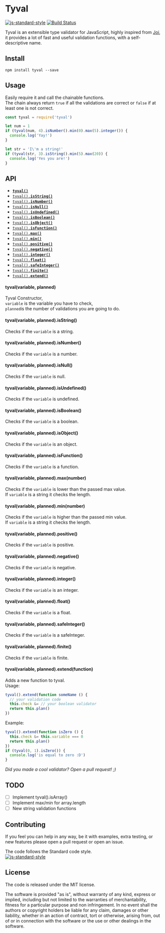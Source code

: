 # Tyval
[![js-standard-style](https://img.shields.io/badge/code%20style-standard-brightgreen.svg?style=flat)](http://standardjs.com/) [![Build Status](https://travis-ci.org/delvedor/Tyval.svg?branch=master)](https://travis-ci.org/delvedor/Tyval)

Tyval is an extensible type validator for JavaScript, highly inspired from [Joi](https://github.com/hapijs/joi), it provides a lot of  fast and useful validation functions, with a self-descriptive name.

## Install
```
npm install tyval --save
```

## Usage
Easily require it and call the chainable functions.  
The chain always return `true` if all the validations are correct or `false` if at least one is not correct.
```javascript
const tyval = require('tyval')

let num = 1
if (tyval(num, 4).isNumber().min(0).max(5).integer()) {
  console.log('Yay!')
}

let str = 'I\'m a string!'
if (tyval(str, 3).isString().min(5).max(20)) {
  console.log('Yes you are!')
}
```

<a name="api"></a>
## API
- <a href="#tyval"><code><b>tyval()</b></code></a>
- <a href="#isString"><code>tyval().<b>isString()</b></code></a>
- <a href="#isNumber"><code>tyval().<b>isNumber()</b></code></a>
- <a href="#isNull"><code>tyval().<b>isNull()</b></code></a>
- <a href="#isUndefined"><code>tyval().<b>isUndefined()</b></code></a>
- <a href="#isBoolean"><code>tyval().<b>isBoolean()</b></code></a>
- <a href="#isObject"><code>tyval().<b>isObject()</b></code></a>
- <a href="#isFunction"><code>tyval().<b>isFunction()</b></code></a>
- <a href="#max"><code>tyval().<b>max()</b></code></a>
- <a href="#min"><code>tyval().<b>min()</b></code></a>
- <a href="#positive"><code>tyval().<b>positive()</b></code></a>
- <a href="#negative"><code>tyval().<b>negative()</b></code></a>
- <a href="#integer"><code>tyval().<b>integer()</b></code></a>
- <a href="#float"><code>tyval().<b>float()</b></code></a>
- <a href="#safeInteger"><code>tyval().<b>safeInteger()</b></code></a>
- <a href="#finite"><code>tyval().<b>finite()</b></code></a>
- <a href="#extend"><code>tyval().<b>extend()</b></code></a>

<a name="tyval"></a>
#### tyval(variable, planned)
Tyval Constructor,  
`variable` is the variable you have to check,  
`planned`is the number of validations you are going to do.

<a name="isString"></a>
#### tyval(variable, planned).isString()
Checks if the `variable` is a string.

<a name="isNumber"></a>
#### tyval(variable, planned).isNumber()
Checks if the `variable` is a number.

<a name="isNull"></a>
#### tyval(variable, planned).isNull()
Checks if the `variable` is null.

<a name="isUndefined"></a>
#### tyval(variable, planned).isUndefined()
Checks if the `variable` is undefined.

<a name="isBoolean"></a>
#### tyval(variable, planned).isBoolean()
Checks if the `variable` is a boolean.

<a name="isObject"></a>
#### tyval(variable, planned).isObject()
Checks if the `variable` is an object.

<a name="isFunction"></a>
#### tyval(variable, planned).isFunction()
Checks if the `variable` is a function.

<a name="max"></a>
#### tyval(variable, planned).max(number)
Checks if the `variable` is lower than the passed max value.  
If `variable` is a string it checks the length.

<a name="min"></a>
#### tyval(variable, planned).min(number)
Checks if the `variable` is higher than the passed min value.  
If `variable` is a string it checks the length.

<a name="positive"></a>
#### tyval(variable, planned).positive()
Checks if the `variable` is positive.

<a name="negative"></a>
#### tyval(variable, planned).negative()
Checks if the `variable` is negative.

<a name="integer"></a>
#### tyval(variable, planned).integer()
Checks if the `variable` is an integer.

<a name="float"></a>
#### tyval(variable, planned).float()
Checks if the `variable` is a float.

<a name="safeInteger"></a>
#### tyval(variable, planned).safeInteger()
Checks if the `variable` is a safeInteger.

<a name="finite"></a>
#### tyval(variable, planned).finite()
Checks if the `variable` is finite.

<a name="extend"></a>
#### tyval(variable, planned).extend(function)
Adds a new function to tyval.  
Usage:
```javascript
tyval().extend(function someName () {
  // your validation code
  this.check &= // your boolean validator
  return this.plan()
})
```
Example:
```javascript
tyval().extend(function isZero () {
  this.check &= this.variable === 0
  return this.plan()
})
if (tyval(0, 1).isZero()) {
  console.log('is equal to zero :D')
}
```
*Did you made a cool validator? Open a pull request! ;)*

## TODO
- [ ] Implement tyval().isArray()
- [ ] Implement max/min for array.length
- [ ] New string validation functions

## Contributing
If you feel you can help in any way, be it with examples, extra testing, or new features please open a pull request or open an issue.

The code follows the Standard code style.  
[![js-standard-style](https://cdn.rawgit.com/feross/standard/master/badge.svg)](https://github.com/feross/standard)

## License
The code is released under the MIT license.

The software is provided "as is", without warranty of any kind, express or implied, including but not limited to the warranties of merchantability, fitness for a particular purpose and non infringement. In no event shall the authors or copyright holders be liable for any claim, damages or other liability, whether in an action of contract, tort or otherwise, arising from, out of or in connection with the software or the use or other dealings in the software.
